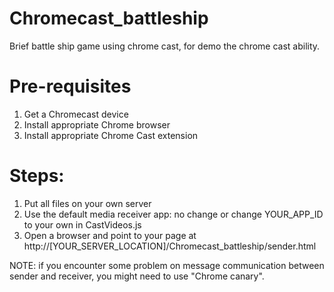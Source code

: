 Chromecast_battleship
=====================

Brief battle ship game using chrome cast, for demo the chrome cast ability.


# Pre-requisites
 1. Get a Chromecast device
 2. Install appropriate Chrome browser
 3. Install appropriate Chrome Cast extension
 
# Steps:
 1. Put all files on your own server
 2. Use the default media receiver app: no change or change YOUR_APP_ID to your own in CastVideos.js
 3. Open a browser and point to your page at http://[YOUR_SERVER_LOCATION]/Chromecast_battleship/sender.html
 
 NOTE: if you encounter some problem on message communication between sender and receiver, you might need to use "Chrome canary".
            

